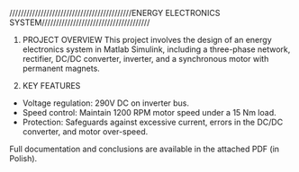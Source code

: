 ///////////////////////////////////////////ENERGY ELECTRONICS SYSTEM//////////////////////////////////////


1. PROJECT OVERVIEW
This project involves the design of an energy electronics system in Matlab Simulink, including a three-phase network, rectifier, DC/DC converter, inverter, and a synchronous motor with permanent magnets.

2. KEY FEATURES
  - Voltage regulation: 290V DC on inverter bus.
  - Speed control: Maintain 1200 RPM motor speed under a 15 Nm load.
  - Protection: Safeguards against excessive current, errors in the DC/DC converter, and motor over-speed.


Full documentation and conclusions are available in the attached PDF (in Polish).
